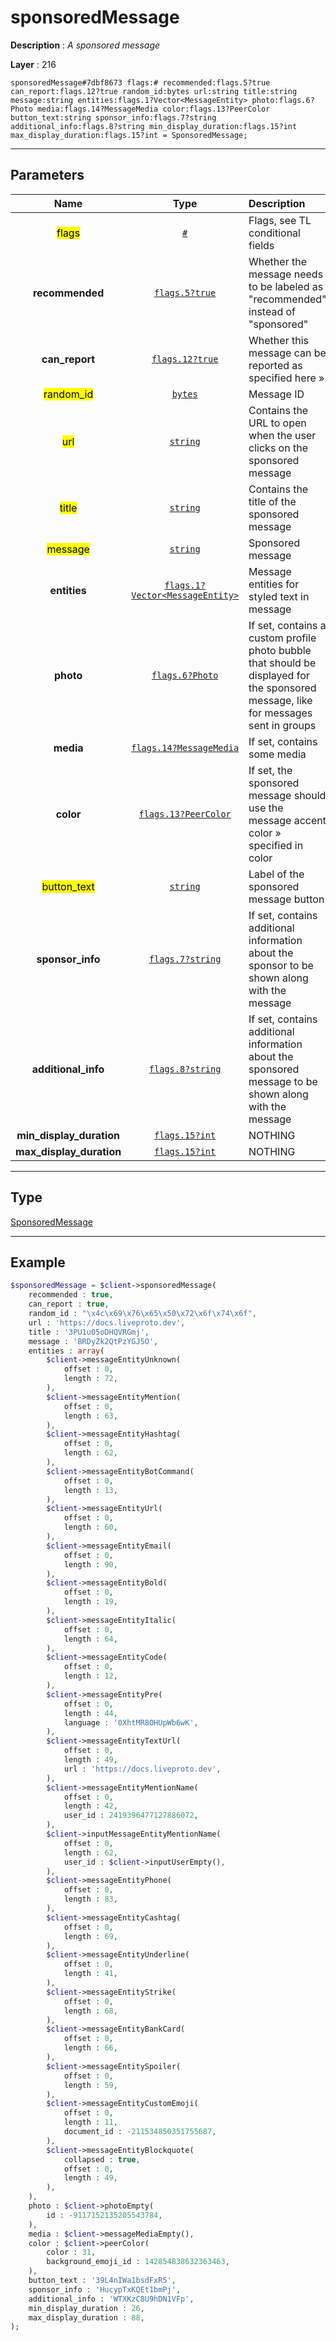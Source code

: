 # sponsoredMessage

**Description** : *A sponsored message*

**Layer** : 216

```tl
sponsoredMessage#7dbf8673 flags:# recommended:flags.5?true can_report:flags.12?true random_id:bytes url:string title:string message:string entities:flags.1?Vector<MessageEntity> photo:flags.6?Photo media:flags.14?MessageMedia color:flags.13?PeerColor button_text:string sponsor_info:flags.7?string additional_info:flags.8?string min_display_duration:flags.15?int max_display_duration:flags.15?int = SponsoredMessage;
```

---

## Parameters

| Name | Type | Description |
| :---: | :---: | :--- |
| <mark>flags</mark> | [`#`](type/#) | Flags, see TL conditional fields |
| **recommended** | [`flags.5?true`](type/true) | Whether the message needs to be labeled as "recommended" instead of "sponsored" |
| **can_report** | [`flags.12?true`](type/true) | Whether this message can be reported as specified here » |
| <mark>random_id</mark> | [`bytes`](type/bytes) | Message ID |
| <mark>url</mark> | [`string`](type/string) | Contains the URL to open when the user clicks on the sponsored message |
| <mark>title</mark> | [`string`](type/string) | Contains the title of the sponsored message |
| <mark>message</mark> | [`string`](type/string) | Sponsored message |
| **entities** | [`flags.1?Vector<MessageEntity>`](type/MessageEntity) | Message entities for styled text in message |
| **photo** | [`flags.6?Photo`](type/Photo) | If set, contains a custom profile photo bubble that should be displayed for the sponsored message, like for messages sent in groups |
| **media** | [`flags.14?MessageMedia`](type/MessageMedia) | If set, contains some media |
| **color** | [`flags.13?PeerColor`](type/PeerColor) | If set, the sponsored message should use the message accent color » specified in color |
| <mark>button_text</mark> | [`string`](type/string) | Label of the sponsored message button |
| **sponsor_info** | [`flags.7?string`](type/string) | If set, contains additional information about the sponsor to be shown along with the message |
| **additional_info** | [`flags.8?string`](type/string) | If set, contains additional information about the sponsored message to be shown along with the message |
| **min_display_duration** | [`flags.15?int`](type/int) | NOTHING |
| **max_display_duration** | [`flags.15?int`](type/int) | NOTHING |

---

## Type

[SponsoredMessage](type/SponsoredMessage)

---

## Example

```php
$sponsoredMessage = $client->sponsoredMessage(
	recommended : true,
	can_report : true,
	random_id : "\x4c\x69\x76\x65\x50\x72\x6f\x74\x6f",
	url : 'https://docs.liveproto.dev',
	title : '3PU1u05oDHQVRGmj',
	message : 'BRDyZk2QtPzYGJ5O',
	entities : array(
		$client->messageEntityUnknown(
			offset : 0,
			length : 72,
		),
		$client->messageEntityMention(
			offset : 0,
			length : 63,
		),
		$client->messageEntityHashtag(
			offset : 0,
			length : 62,
		),
		$client->messageEntityBotCommand(
			offset : 0,
			length : 13,
		),
		$client->messageEntityUrl(
			offset : 0,
			length : 60,
		),
		$client->messageEntityEmail(
			offset : 0,
			length : 90,
		),
		$client->messageEntityBold(
			offset : 0,
			length : 19,
		),
		$client->messageEntityItalic(
			offset : 0,
			length : 64,
		),
		$client->messageEntityCode(
			offset : 0,
			length : 12,
		),
		$client->messageEntityPre(
			offset : 0,
			length : 44,
			language : '0XhtMR8OHUpWb6wK',
		),
		$client->messageEntityTextUrl(
			offset : 0,
			length : 49,
			url : 'https://docs.liveproto.dev',
		),
		$client->messageEntityMentionName(
			offset : 0,
			length : 42,
			user_id : 2419396477127886072,
		),
		$client->inputMessageEntityMentionName(
			offset : 0,
			length : 62,
			user_id : $client->inputUserEmpty(),
		),
		$client->messageEntityPhone(
			offset : 0,
			length : 83,
		),
		$client->messageEntityCashtag(
			offset : 0,
			length : 69,
		),
		$client->messageEntityUnderline(
			offset : 0,
			length : 41,
		),
		$client->messageEntityStrike(
			offset : 0,
			length : 68,
		),
		$client->messageEntityBankCard(
			offset : 0,
			length : 66,
		),
		$client->messageEntitySpoiler(
			offset : 0,
			length : 59,
		),
		$client->messageEntityCustomEmoji(
			offset : 0,
			length : 11,
			document_id : -211534850351755687,
		),
		$client->messageEntityBlockquote(
			collapsed : true,
			offset : 0,
			length : 49,
		),
	),
	photo : $client->photoEmpty(
		id : -9117152135205543784,
	),
	media : $client->messageMediaEmpty(),
	color : $client->peerColor(
		color : 31,
		background_emoji_id : 142854838632363463,
	),
	button_text : '39L4nIWa1bsdFxR5',
	sponsor_info : 'HucypTxKQEt1bmPj',
	additional_info : 'WTXKzC8U9hDN1VFp',
	min_display_duration : 26,
	max_display_duration : 88,
);
```